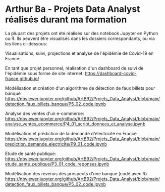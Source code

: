 # Arthur Ba - Projets Data Analyst réalisés durant ma formation

La plupart des projets ont été réalisés sur des notebook Jupyter en Python ou R. Ils peuvent être visualisés dans les dossiers correspondants, ou via les liens ci-dessous:


Visualisations, suivi, projections et analyse de l'épidémie de Covid-19 en France:


En tant que projet personnel, réalisation d'un dashboard de suivi de l'épidémie sous forme de site internet:
https://dashboard-covid-france.github.io/


Modélisation et création d'un algorithme de détection de faux billets pour banque
https://nbviewer.jupyter.org/github/ArtB92/Projets_Data_Analyst/blob/main/detection_faux_billets_banque/P5_02_code.ipynb

Analyse des ventes d'un e-commerce:
https://nbviewer.jupyter.org/github/ArtB92/Projets_Data_Analyst/blob/main/analyse_ventes_ecommerce/P4_01_script_donnees_et_analyse.ipynb

Modélisation et prédiction de la demande d'électricité en France
https://nbviewer.jupyter.org/github/ArtB92/Projets_Data_Analyst/blob/main/prediction_demande_electricite/P9_01_code.ipynb

Etude de santé publique:
https://nbviewer.jupyter.org/github/ArtB92/Projets_Data_Analyst/blob/main/etude_sante_publique/P3_01_code_reponses.ipynb

Modélisation des revenus des prospects d'une banque (codé avec R)
https://nbviewer.jupyter.org/github/ArtB92/Projets_Data_Analyst/blob/main/detection_faux_billets_banque/P5_02_code.ipynb

